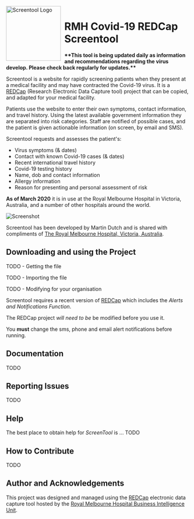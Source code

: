 <img width="150" height="150" align="left" style="float: left; margin: 0 10px 0 0;" alt="Screentool Logo" src="https://user-images.githubusercontent.com/62467480/77226293-519d0700-6bcb-11ea-985d-654e1dbe955f.png?sanitize=true">

# RMH Covid-19 REDCap Screentool

**\*\*This tool is being updated daily as information and recommendations regarding the virus develop. Please check back regularly for updates.\*\***


Screentool is a website for rapidly screening patients when they present at a medical facility and may have contracted the Covid-19 virus. It is a [REDCap](https://projectredcap.org/software/) (Research Electronic Data Capture tool) project that can be copied, and adapted for your medical facility.

Patients use the website to enter their own symptoms, contact information, and travel history. Using the latest available government information they are separated into risk categories. Staff are notified of possible cases, and the patient is given actionable information (on screen, by email and SMS).

Screentool requests and assesses the patient's:

- Virus symptoms (& dates)
- Contact with known Covid-19 cases (& dates)
- Recent international travel history
- Covid-19 testing history
- Name, dob and contact information
- Allergy information
- Reason for presenting and personal assessment of risk

**As of March 2020** it is in use at the Royal Melbourne Hospital in Victoria, Australia, and a number of other hospitals around the world.

![Screenshot](https://user-images.githubusercontent.com/62467480/77226182-6d53dd80-6bca-11ea-8757-e47d094f45f4.png)



Screentool has been developed by Martin Dutch and is shared with compliments of [The Royal Melbourne Hospital, Victoria, Australia](https://www.thermh.org.au/).


## Downloading and using the Project

TODO - Getting the file

TODO - Importing the file

TODO - Modifying for your organisation

Screentool requires a recent version of [REDCap](https://projectredcap.org/software/) which includes the *Alerts and Notifications Function*.

The REDCap project *will need to be* be modified before you use it.

You **must** change the sms, phone and email alert notifications before running.


## Documentation

TODO

## Reporting Issues

TODO

## Help

The best place to obtain help for *ScreenTool* is ... TODO 

## How to Contribute

TODO

## Author and Acknowledgements

This project was designed and managed using the [REDCap](https://projectredcap.org/software/) electronic data capture tool
hosted by the [Royal Melbourne Hospital Business Intelligence Unit](https://www.thermh.org.au/).
